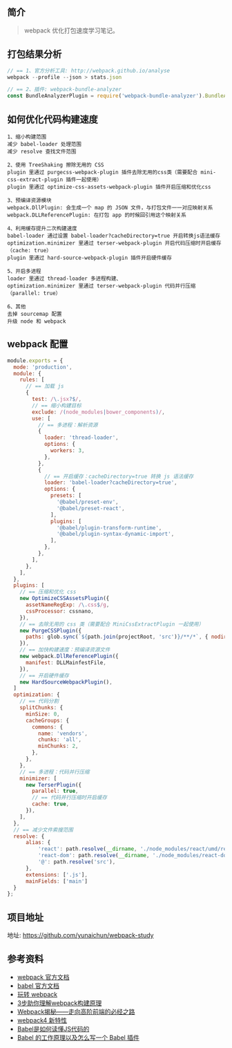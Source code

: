 ## 简介

> webpack 优化打包速度学习笔记。

## 打包结果分析

```js
// == 1、官方分析工具: http://webpack.github.io/analyse
webpack --profile --json > stats.json

// == 2、插件: webpack-bundle-analyzer
const BundleAnalyzerPlugin = require('webpack-bundle-analyzer').BundleAnalyzerPlugin;
```

## 如何优化代码构建速度

```text
1、缩小构建范围
减少 babel-loader 处理范围
减少 resolve 查找文件范围

2、使用 TreeShaking 擦除无用的 CSS
plugin 里通过 purgecss-webpack-plugin 插件去除无用的css类（需要配合 mini-css-extract-plugin 插件一起使用）
plugin 里通过 optimize-css-assets-webpack-plugin 插件开启压缩和优化css

3、预编译资源模块
webpack.DllPlugin: 会生成一个 map 的 JSON 文件，与打包文件一一对应映射关系
webpack.DLLReferencePlugin: 在打包 app 的时候回引用这个映射关系

4、利用缓存提升二次构建速度
babel-loader 通过设置 babel-loader?cacheDirectory=true 开启转换js语法缓存
optimization.minimizer 里通过 terser-webpack-plugin 开启代码压缩时开启缓存（cache: true）
plugin 里通过 hard-source-webpack-plugin 插件开启硬件缓存

5、开启多进程
loader 里通过 thread-loader 多进程构建、
optimization.minimizer 里通过 terser-webpack-plugin 代码并行压缩（parallel: true）

6、其他
去掉 sourcemap 配置
升级 node 和 webpack
```

## webpack 配置

```js
module.exports = {
  mode: 'production',
  module: {
    rules: [
      // == 加载 js
      {
        test: /\.jsx?$/,
        // == 缩小构建目标
        exclude: /(node_modules|bower_components)/,
        use: [
          // == 多进程：解析资源
          {
            loader: 'thread-loader',
            options: {
              workers: 3,
            },
          },
          {
            // == 开启缓存：cacheDirectory=true 转换 js 语法缓存
            loader: 'babel-loader?cacheDirectory=true',
            options: {
              presets: [
                '@babel/preset-env',
                '@babel/preset-react',
              ],
              plugins: [
                '@babel/plugin-transform-runtime',
                '@babel/plugin-syntax-dynamic-import',
              ],
            },
          },
        ],
      },
    ],
  },
  plugins: [
    // == 压缩和优化 css
    new OptimizeCSSAssetsPlugin({
      assetNameRegExp: /\.css$/g,
      cssProcessor: cssnano,
    }),
    // == 去除无用的 css 类（需要配合 MiniCssExtractPlugin 一起使用）
    new PurgeCSSPlugin({
      paths: glob.sync(`${path.join(projectRoot, 'src')}/**/*`, { nodir: true }),
    }),
    // == 加快构建速度：预编译资源文件
    new webpack.DllReferencePlugin({
      manifest: DLLMainfestFile,
    }),
    // == 开启硬件缓存
    new HardSourceWebpackPlugin(),
  ]
  optimization: {
    // == 代码分割
    splitChunks: {
      minSize: 0,
      cacheGroups: {
        commons: {
          name: 'vendors',
          chunks: 'all',
          minChunks: 2,
        },
      },
    },
    // == 多进程：代码并行压缩
    minimizer: [
      new TerserPlugin({
        parallel: true,
        // == 代码并行压缩时开启缓存
        cache: true,
      }),
    ],
  },
  // == 减少文件索搜范围
  resolve: {
      alias: {
          'react': path.resolve(__dirname, './node_modules/react/umd/react.production.min.js'),
          'react-dom': path.resolve(__dirname, './node_modules/react-dom/umd/react-dom.production.min.js'),
          '@': path.resolve('src'),
      },
      extensions: ['.js'],
      mainFields: ['main']
  }
};
```

## 项目地址

地址: https://github.com/yunaichun/webpack-study

## 参考资料

- [webpack 官方文档](https://webpack.js.org/)
- [babel 官方文档](https://babeljs.io/)
- [玩转 webpack](https://time.geekbang.org/course/intro/100028901)
- [3步助你理解webpack构建原理](https://learn.kaikeba.com/catalog/211875)
- [Webpack揭秘——走向高阶前端的必经之路 ](https://juejin.im/post/6844903685407916039)
- [webpack4 新特性](https://lz5z.com/webpack4-new/)
- [Babel是如何读懂JS代码的](https://zhuanlan.zhihu.com/p/27289600)
- [Babel 的工作原理以及怎么写一个 Babel 插件](https://cloud.tencent.com/developer/article/1520124)
